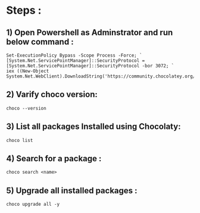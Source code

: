# Steps :
## 1) Open Powershell as Adminstrator and run below command :
```
Set-ExecutionPolicy Bypass -Scope Process -Force; `
[System.Net.ServicePointManager]::SecurityProtocol = [System.Net.ServicePointManager]::SecurityProtocol -bor 3072; `
iex ((New-Object System.Net.WebClient).DownloadString('https://community.chocolatey.org/install.ps1'))
```

## 2) Varify choco version:
```
choco --version
```
## 3) List all packages Installed using Chocolaty:
```
choco list
```
## 4) Search for a package :
```
choco search <name>
```
## 5) Upgrade all installed packages :
```
choco upgrade all -y
```
